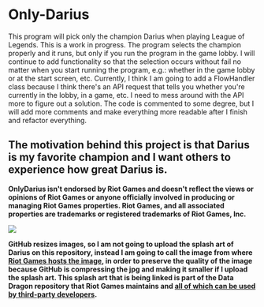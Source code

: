 # Only-Darius

This program will pick only the champion Darius when playing League of Legends. This is a work in progress. 
The program selects the champion properly and it runs, but only if you run the program in the game lobby. I will continue to add functionality
so that the selection occurs without fail no matter when you start running the program, e.g.: whether in the game lobby or at the start screen, etc.
Currently, I think I am going to add a FlowHandler class because I think there's an API request that tells you whether you're currently in the lobby, in a game, etc.
I need to mess around with the API more to figure out a solution.
The code is commented to some degree, but I will add more comments and make everything more readable after I finish and refactor everything.

The motivation behind this project is that Darius is my favorite champion and I want others to experience how great Darius is.
---
**OnlyDarius isn't endorsed by Riot Games and doesn't reflect the views or opinions of Riot Games or anyone officially involved in producing or managing Riot Games properties. Riot Games, and all associated properties are trademarks or registered trademarks of Riot Games, Inc.**

<img src="https://ddragon.leagueoflegends.com/cdn/img/champion/splash/Darius_0.jpg">

**GitHub resizes images, so I am not going to upload the splash art of Darius on this repository, instead I am going to call the image from where [Riot Games hosts the image](https://ddragon.leagueoflegends.com/cdn/img/champion/splash/Darius_0.jpg), in order to preserve the quality of the image because GitHub is compressing the jpg and making it smaller if I upload the splash art. This splash art that is being linked is part of the Data Dragon repository that Riot Games maintains and [all of which can be used by third-party developers](https://developer.riotgames.com/docs/lol#data-dragon).**
